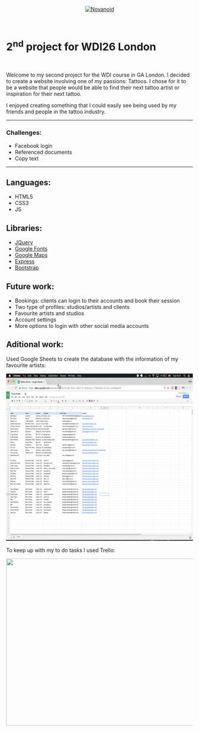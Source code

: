 <p align="center">
  <a href="#">
    <img alt="Novanoid" src="src/images/logogif.gif" width="546">
  </a>
</p>
<br>

# 2<sup>nd</sup> project for WDI26 London

<br>
<p>Welcome to my second project for the WDI course in GA London. I decided to create a website involving one of my passions: Tattoos. I chose for it to be a website that people would be able to find their next tattoo artist or inspiration for their next tattoo.</p>

<p>I enjoyed creating something that I could easily see being used by my friends and people in the tattoo industry.</p>

___
### Challenges:
<ul>
  <li>Facebook login</li>
  <li>Referenced documents</li>
  <li>Copy text</li>
</ul>

---
## Languages:
- HTML5
- CSS3
- JS

## Libraries:
- <a href="https://jquery.com/">JQuery</a>
- <a href="https://fonts.google.com/">Google Fonts</a>
- <a href="https://developers.google.com/maps/">Google Maps</a>
- <a href="https://expressjs.com/">Express</a>
- <a href="http://getbootstrap.com/">Bootstrap</a>

## Future work:
- Bookings: clients can login to their accounts and book their session
- Two type of profiles: studios/artists and clients
- Favourite artists and studios
- Account settings
- More options to login with other social media accounts

## Aditional work:

Used Google Sheets to create the database with the information of my favourite artists:
<div align="center">
<img src="src/images/database.png" width="600" height="450">
</div>

To keep up with my to do tasks I used Trello:
<div align="center">
<img src="src/images/trello.png" width="600" height="450">
</div>
